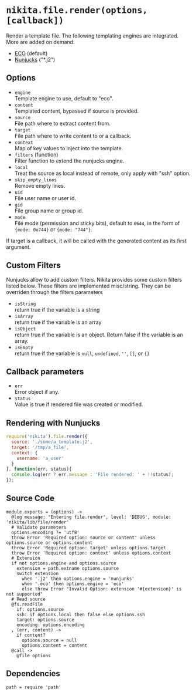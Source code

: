 
# `nikita.file.render(options, [callback])`

Render a template file. The following templating engines are
integrated. More are added on demand.      

*   [ECO](http://github.com/sstephenson/eco) (default)   
*   [Nunjucks](http://mozilla.github.io/nunjucks/) ("*.j2")   

## Options

* `engine`   
  Template engine to use, default to "eco".   
* `content`   
  Templated content, bypassed if source is provided.   
* `source`   
  File path where to extract content from.   
* `target`   
  File path where to write content to or a callback.   
* `context`   
  Map of key values to inject into the template.   
* `filters` (function)   
  Filter function to extend the nunjucks engine.   
* `local`   
  Treat the source as local instead of remote, only apply with "ssh"
  option.   
* `skip_empty_lines`   
  Remove empty lines.   
* `uid`   
  File user name or user id.   
* `gid`   
  File group name or group id.   
* `mode`   
  File mode (permission and sticky bits), default to `0644`, in the form of
  `{mode: 0o744}` or `{mode: "744"}`.   

If target is a callback, it will be called with the generated content as
its first argument.   

## Custom Filters

Nunjucks allow to add custom filters. Nikita provides some custom filters listed below.
These filters are implemented misc/string. They can be overriden through the filters
parameters   

* `isString`   
  return true if the variable is a string   
* `isArray`   
  return true if the variable is an array   
* `isObject`   
  return true if the variable is an object. Return false if the variable is an array.   
* `isEmpty`   
  return true if the variable is `null`, `undefined`, `''`, `[]`, or `{}`   

## Callback parameters

* `err`   
  Error object if any.   
* `status`   
  Value is true if rendered file was created or modified.   

## Rendering with Nunjucks

```js
require('nikita').file.render({
  source: './some/a_template.j2',
  target: '/tmp/a_file',
  context: {
    username: 'a_user'
  }
}, function(err, status){
  console.log(err ? err.message : 'File rendered: ' + !!status);
});
```

## Source Code

    module.exports = (options) ->
      @log message: "Entering file.render", level: 'DEBUG', module: 'nikita/lib/file/render'
      # Validate parameters
      options.encoding ?= 'utf8'
      throw Error 'Required option: source or content' unless options.source or options.content
      throw Error 'Required option: target' unless options.target
      throw Error 'Required option: context' unless options.context
      # Extension
      if not options.engine and options.source
        extension = path.extname options.source
        switch extension
          when '.j2' then options.engine = 'nunjunks'
          when '.eco' then options.engine = 'eco'
          else throw Error "Invalid Option: extension '#{extension}' is not supported"
      # Read source
      @fs.readFile
        if: options.source
        ssh: if options.local then false else options.ssh
        target: options.source
        encoding: options.encoding
      , (err, content) ->
        if content?
          options.source = null
          options.content = content
      @call ->
        @file options

## Dependencies

    path = require 'path'
